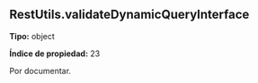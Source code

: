 ## RestUtils.validateDynamicQueryInterface

**Tipo:** object

**Índice de propiedad:** 23

Por documentar.



